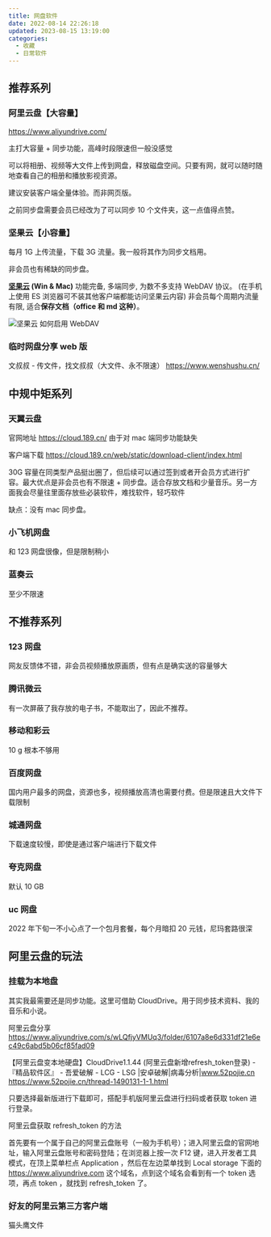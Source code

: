 ```yaml
---
title: 网盘软件
date: 2022-08-14 22:26:18
updated: 2023-08-15 13:19:00
categories:
  - 收藏
  - 日常软件
---
```


## 推荐系列

### 阿里云盘【大容量】

<https://www.aliyundrive.com/>

主打大容量 + 同步功能，高峰时段限速但一般没感觉

可以将相册、视频等大文件上传到网盘，释放磁盘空间。只要有网，就可以随时随地查看自己的相册和播放影视资源。

建议安装客户端全量体验。而非网页版。

之前同步盘需要会员已经改为了可以同步 10 个文件夹，这一点值得点赞。

### 坚果云【小容量】

每月 1G 上传流量，下载 3G 流量。我一般将其作为同步文档用。

非会员也有稀缺的同步盘。

<!-- more -->

**[坚果云](https://www.jianguoyun.com/) (Win & Mac)**
功能完备, 多端同步, 为数不多支持 WebDAV 协议。 (在手机上使用 ES 浏览器可不装其他客户端都能访问坚果云内容)
非会员每个周期内流量有限, 适合**保存文档（office 和 md 这种）**。

![坚果云 如何启用 WebDAV](/images/收藏-我的软件/专题-网盘类软件分享/WebDAV%E5%90%AF%E7%94%A8.png)

### 临时网盘分享 web 版

文叔叔 - 传文件，找文叔叔（大文件、永不限速）
<https://www.wenshushu.cn/>

## 中规中矩系列

### 天翼云盘

官网地址
<https://cloud.189.cn/> 由于对 mac 端同步功能缺失

客户端下载
<https://cloud.189.cn/web/static/download-client/index.html>

30G 容量在同类型产品挺出圈了，但后续可以通过签到或者开会员方式进行扩容。最大优点是非会员也有不限速 + 同步盘。适合存放文档和少量音乐。另一方面我会尽量往里面存放些必装软件，难找软件，轻巧软件

缺点：没有 mac 同步盘。

### 小飞机网盘

和 123 网盘很像，但是限制稍小

### 蓝奏云

至少不限速

## 不推荐系列

### 123 网盘

网友反馈体不错，非会员视频播放原画质，但有点是确实送的容量够大

### 腾讯微云

有一次屏蔽了我存放的电子书，不能取出了，因此不推荐。

### 移动和彩云

10 g 根本不够用

### 百度网盘

国内用户最多的网盘，资源也多，视频播放高清也需要付费。但是限速且大文件下载限制

### 城通网盘

下载速度较慢，即使是通过客户端进行下载文件

### 夸克网盘

默认 10 GB

### uc 网盘

2022 年下旬一不小心点了一个包月套餐，每个月暗扣 20 元钱，尼玛套路很深

## 阿里云盘的玩法

### 挂载为本地盘

其实我最需要还是同步功能。这里可借助 CloudDrive。用于同步技术资料、我的音乐和小说。

阿里云盘分享
<https://www.aliyundrive.com/s/wLQfjyVMUq3/folder/6107a8e6d331df21e6ec49c6abd5b06cf85fad09>

【阿里云盘变本地硬盘】CloudDrive1.1.44 (阿里云盘新增refresh_token登录) - 『精品软件区』 - 吾爱破解 - LCG - LSG |安卓破解|病毒分析|www.52pojie.cn
<https://www.52pojie.cn/thread-1490131-1-1.html>

只要选择最新版进行下载即可，搭配手机版阿里云盘进行扫码或者获取 token 进行登录。

阿里云盘获取 refresh_token 的方法

首先要有一个属于自己的阿里云盘账号（一般为手机号）；进入阿里云盘的官网地址，输入阿里云盘账号和密码登陆；在浏览器上按一次 F12 键，进入开发者工具模式，在顶上菜单栏点 Application ，然后在左边菜单找到 Local storage 下面的 <https://www.aliyundrive.com> 这个域名，点到这个域名会看到有一个 token 选项，再点 token ，就找到 refresh_token 了。

### 好友的阿里云第三方客户端

猫头鹰文件
